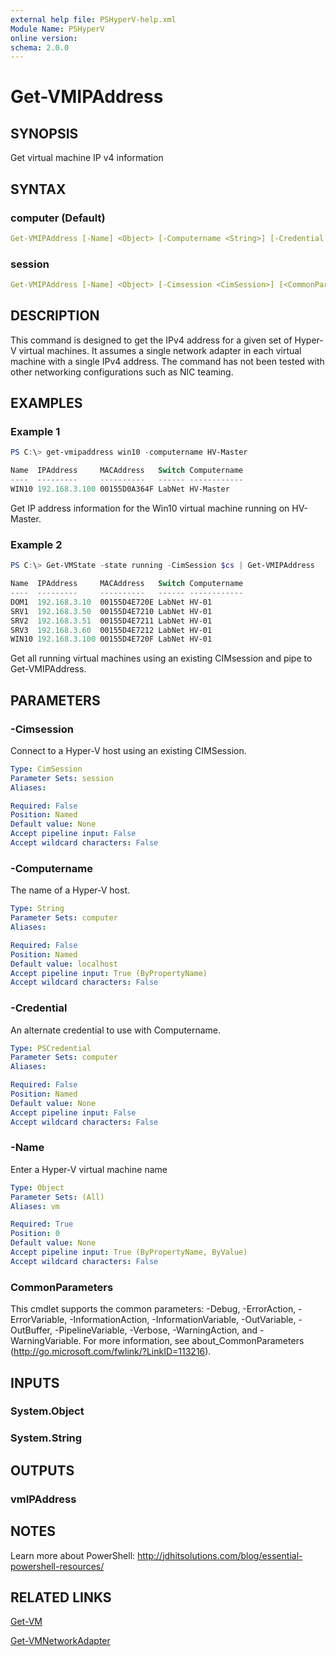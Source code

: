 ```yaml
---
external help file: PSHyperV-help.xml
Module Name: PSHyperV
online version:
schema: 2.0.0
---
```


# Get-VMIPAddress

## SYNOPSIS

Get virtual machine IP v4 information

## SYNTAX

### computer (Default)

```yaml
Get-VMIPAddress [-Name] <Object> [-Computername <String>] [-Credential <PSCredential>] [<CommonParameters>]
```

### session

```yaml
Get-VMIPAddress [-Name] <Object> [-Cimsession <CimSession>] [<CommonParameters>]
```

## DESCRIPTION

This command is designed to get the IPv4 address for a given set of Hyper-V virtual machines. It assumes a single network adapter in each virtual machine with a single IPv4 address. The command has not been tested with other networking configurations such as NIC teaming.

## EXAMPLES

### Example 1

```powershell
PS C:\> get-vmipaddress win10 -computername HV-Master

Name  IPAddress     MACAddress   Switch Computername
----  ---------     ----------   ------ ------------
WIN10 192.168.3.100 00155D0A364F LabNet HV-Master
```

Get IP address information for the Win10 virtual machine running on HV-Master.

### Example 2

```powershell
PS C:\> Get-VMState -state running -CimSession $cs | Get-VMIPAddress

Name  IPAddress     MACAddress   Switch Computername
----  ---------     ----------   ------ ------------
DOM1  192.168.3.10  00155D4E720E LabNet HV-01
SRV1  192.168.3.50  00155D4E7210 LabNet HV-01
SRV2  192.168.3.51  00155D4E7211 LabNet HV-01
SRV3  192.168.3.60  00155D4E7212 LabNet HV-01
WIN10 192.168.3.100 00155D4E720F LabNet HV-01
```

Get all running virtual machines using an existing CIMsession and pipe to Get-VMIPAddress.

## PARAMETERS

### -Cimsession

Connect to a Hyper-V host using an existing CIMSession.

```yaml
Type: CimSession
Parameter Sets: session
Aliases:

Required: False
Position: Named
Default value: None
Accept pipeline input: False
Accept wildcard characters: False
```

### -Computername

The name of a Hyper-V host.

```yaml
Type: String
Parameter Sets: computer
Aliases:

Required: False
Position: Named
Default value: localhost
Accept pipeline input: True (ByPropertyName)
Accept wildcard characters: False
```

### -Credential

An alternate credential to use with Computername.

```yaml
Type: PSCredential
Parameter Sets: computer
Aliases:

Required: False
Position: Named
Default value: None
Accept pipeline input: False
Accept wildcard characters: False
```

### -Name

Enter a Hyper-V virtual machine name

```yaml
Type: Object
Parameter Sets: (All)
Aliases: vm

Required: True
Position: 0
Default value: None
Accept pipeline input: True (ByPropertyName, ByValue)
Accept wildcard characters: False
```

### CommonParameters

This cmdlet supports the common parameters: -Debug, -ErrorAction, -ErrorVariable, -InformationAction, -InformationVariable, -OutVariable, -OutBuffer, -PipelineVariable, -Verbose, -WarningAction, and -WarningVariable.
For more information, see about_CommonParameters (http://go.microsoft.com/fwlink/?LinkID=113216).

## INPUTS

### System.Object

### System.String

## OUTPUTS

### vmIPAddress

## NOTES

Learn more about PowerShell:
http://jdhitsolutions.com/blog/essential-powershell-resources/

## RELATED LINKS

[Get-VM]()

[Get-VMNetworkAdapter]()
